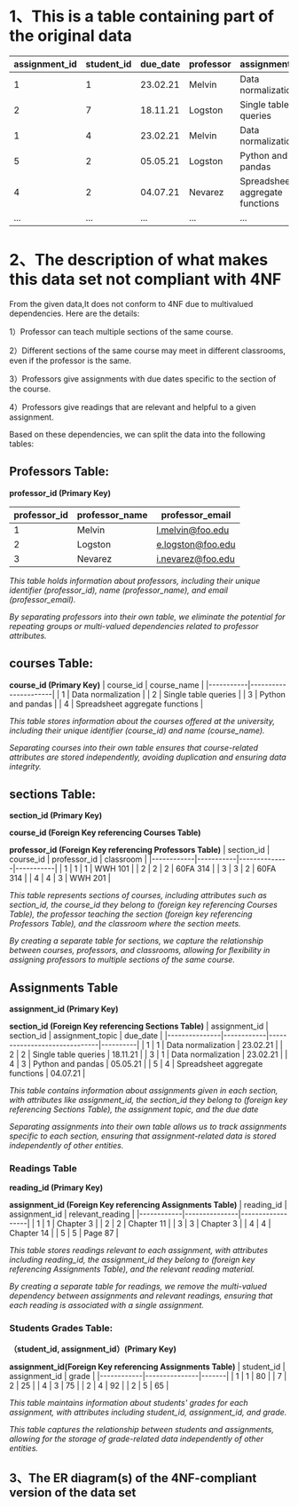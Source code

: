 # 1、This is a table containing part of the original data
| assignment_id | student_id | due_date | professor | assignment_topic            | classroom | grade | relevant_reading     | professor_email      |
|---------------|------------|----------|-----------|-----------------------------|-----------|-------|----------------------|----------------------|
| 1             | 1          | 23.02.21 | Melvin    | Data normalization          | WWH 101   | 80    | Deumlich Chapter 3   | l.melvin@foo.edu    |
| 2             | 7          | 18.11.21 | Logston   | Single table queries       | 60FA 314  | 25    | Dümmlers Chapter 11 | e.logston@foo.edu   |
| 1             | 4          | 23.02.21 | Melvin    | Data normalization          | WWH 101   | 75    | Deumlich Chapter 3   | l.melvin@foo.edu    |
| 5             | 2          | 05.05.21 | Logston   | Python and pandas           | 60FA 314  | 92    | Dümmlers Chapter 14 | e.logston@foo.edu   |
| 4             | 2          | 04.07.21 | Nevarez   | Spreadsheet aggregate functions | WWH 201   | 65    | Zehnder Page 87      | i.nevarez@foo.edu   |
| ...             | ...          | ...  | ...    | ...  | ...    | ...    | ...       | ...    |

# 2、The description of what makes this data set not compliant with 4NF
From the given data,It does not conform to 4NF due to multivalued dependencies. Here are the details: 

1）Professor can teach multiple sections of the same course.

2）Different sections of the same course may meet in different classrooms, even if the professor is the same.

3）Professors give assignments with due dates specific to the section of the course.

4）Professors give readings that are relevant and helpful to a given assignment.

Based on these dependencies, we can split the data into the following tables:

## **Professors Table:**

**professor_id (Primary Key)**

| professor_id | professor_name | professor_email   |
|--------------|----------------|-------------------|
| 1            | Melvin         | l.melvin@foo.edu  |
| 2            | Logston        | e.logston@foo.edu |
| 3            | Nevarez        | i.nevarez@foo.edu |

_This table holds information about professors, including their unique identifier (professor_id), name (professor_name), and email (professor_email)._

_By separating professors into their own table, we eliminate the potential for repeating groups or multi-valued dependencies related to professor attributes._

## **courses Table:**

**course_id (Primary Key)**
| course_id | course_name          |
|-----------|----------------------|
| 1         | Data normalization  |
| 2         | Single table queries |
| 3         | Python and pandas    |
| 4         | Spreadsheet aggregate functions |

_This table stores information about the courses offered at the university, including their unique identifier (course_id) and name (course_name)._

_Separating courses into their own table ensures that course-related attributes are stored independently, avoiding duplication and ensuring data integrity._

## **sections Table:**

**section_id (Primary Key)**

**course_id (Foreign Key referencing Courses Table)**

**professor_id (Foreign Key referencing Professors Table)**
| section_id | course_id | professor_id | classroom |
|------------|-----------|--------------|-----------|
| 1          | 1         | 1            | WWH 101   |
| 2          | 2         | 2            | 60FA 314  |
| 3          | 3         | 2            | 60FA 314  |
| 4          | 4         | 3            | WWH 201   |

_This table represents sections of courses, including attributes such as section_id, the course_id they belong to (foreign key referencing Courses Table), the professor teaching the section (foreign key referencing Professors Table), and the classroom where the section meets._

_By creating a separate table for sections, we capture the relationship between courses, professors, and classrooms, allowing for flexibility in assigning professors to multiple sections of the same course._

## **Assignments Table**

**assignment_id (Primary Key)**

**section_id (Foreign Key referencing Sections Table)**
| assignment_id | section_id | assignment_topic             | due_date |
|---------------|------------|------------------------------|----------|
| 1             | 1          | Data normalization           | 23.02.21 |
| 2             | 2          | Single table queries         | 18.11.21 |
| 3             | 1          | Data normalization           | 23.02.21 |
| 4             | 3          | Python and pandas            | 05.05.21 |
| 5             | 4          | Spreadsheet aggregate functions | 04.07.21 |

_This table contains information about assignments given in each section, with attributes like assignment_id, the section_id they belong to (foreign key referencing Sections Table), the assignment topic, and the due date_

_Separating assignments into their own table allows us to track assignments specific to each section, ensuring that assignment-related data is stored independently of other entities._

### **Readings Table**

**reading_id (Primary Key)**

**assignment_id (Foreign Key referencing Assignments Table)**
| reading_id | assignment_id | relevant_reading |
|------------|---------------|------------------|
| 1          | 1             | Chapter 3        |
| 2          | 2             | Chapter 11       |
| 3          | 3             | Chapter 3        |
| 4          | 4             | Chapter 14       |
| 5          | 5             | Page 87          |

_This table stores readings relevant to each assignment, with attributes including reading_id, the assignment_id they belong to (foreign key referencing Assignments Table), and the relevant reading material._

_By creating a separate table for readings, we remove the multi-valued dependency between assignments and relevant readings, ensuring that each reading is associated with a single assignment._

### **Students Grades Table:**

**（student_id, assignment_id）(Primary Key)**

**assignment_id(Foreign Key referencing Assignments Table)**
| student_id | assignment_id | grade |
|------------|---------------|-------|
| 1          | 1             | 80    |
| 7          | 2             | 25    |
| 4          | 3             | 75    |
| 2          | 4             | 92    |
| 2          | 5             | 65    |

_This table maintains information about students' grades for each assignment, with attributes including student_id, assignment_id, and grade._

_This table captures the relationship between students and assignments, allowing for the storage of grade-related data independently of other entities._

## 3、The ER diagram(s) of the 4NF-compliant version of the data set

